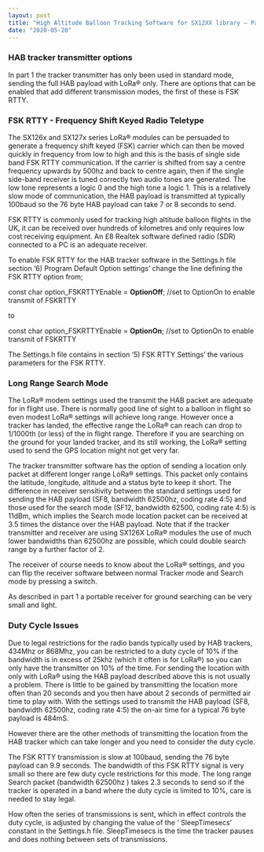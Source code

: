 ```yaml
---
layout: post
title: "High Altitude Balloon Tracking Software for SX12XX library – Part 2"
date: "2020-05-20"
---
```


### HAB tracker transmitter options

In part 1 the tracker transmitter has only been used in standard mode, sending the full HAB payload with LoRa® only. There are options that can be enabled that add different transmission modes, the first of these is FSK RTTY.

### FSK RTTY - Frequency Shift Keyed Radio Teletype

The SX126x and SX127x series LoRa® modules can be persuaded to generate a frequency shift keyed (FSK) carrier which can then be moved quickly in frequency from low to high and this is the basis of single side band FSK RTTY communication. If the carrier is shifted from say a centre frequency upwards by 500hz and back to centre again, then if the single side-band receiver is tuned correctly two audio tones are generated. The low tone represents a logic 0 and the high tone a logic 1. This is a relatively slow mode of communication, the HAB payload is transmitted at typically 100baud so the 76 byte HAB payload can take 7 or 8 seconds to send.

FSK RTTY is commonly used for tracking high altitude balloon flights in the UK, it can be received over hundreds of kilometres and only requires low cost receiving equipment. An £8 Realtek software defined radio (SDR) connected to a PC is an adequate receiver.

To enable FSK RTTY for the HAB tracker software in the Settings.h file section ‘6) Program Default Option settings’ change the line defining the FSK RTTY option from;

const char option\_FSKRTTYEnable = **OptionOff**; //set to OptionOn to enable transmit of FSKRTTY

to

const char option\_FSKRTTYEnable = **OptionOn**; //set to OptionOn to enable transmit of FSKRTTY

The Settings.h file contains in section ‘5) FSK RTTY Settings’ the various parameters for the FSK RTTY.

### Long Range Search Mode

The LoRa® modem settings used the transmit the HAB packet are adequate for in flight use. There is normally good line of sight to a balloon in flight so even modest LoRa® settings will achieve long range. However once a tracker has landed, the effective range the LoRa® can reach can drop to 1/1000th (or less) of the in flight range. Therefore if you are searching on the ground for your landed tracker, and its still working, the LoRa® setting used to send the GPS location might not get very far.

The tracker transmitter software has the option of sending a location only packet at different longer range LoRa® settings. This packet only contains the latitude, longitude, altitude and a status byte to keep it short. The difference in receiver sensitivity between the standard settings used for sending the HAB payload (SF8, bandwidth 62500hz, coding rate 4:5) and those used for the search mode (SF12, bandwidth 62500, coding rate 4:5) is 11dBm, which implies the Search mode location packet can be received at 3.5 times the distance over the HAB payload. Note that if the tracker transmitter and receiver are using SX126X LoRa® modules the use of much lower bandwidths than 62500hz are possible, which could double search range by a further factor of 2.

The receiver of course needs to know about the LoRa® settings, and you can flip the receiver software between normal Tracker mode and Search mode by pressing a switch.

As described in part 1 a portable receiver for ground searching can be very small and light.

### Duty Cycle Issues

Due to legal restrictions for the radio bands typically used by HAB trackers, 434Mhz or 868Mhz, you can be restricted to a duty cycle of 10% if the bandwidth is in excess of 25khz (which it often is for LoRa®) so you can only have the transmitter on 10% of the time. For sending the location with only with LoRa® using the HAB payload described above this is not usually a problem. There is little to be gained by transmitting the location more often than 20 seconds and you then have about 2 seconds of permitted air time to play with. With the settings used to transmit the HAB payload (SF8, bandwidth 62500hz, coding rate 4:5) the on-air time for a typical 76 byte payload is 484mS.

However there are the other methods of transmitting the location from the HAB tracker which can take longer and you need to consider the duty cycle.

The FSK RTTY transmission is slow at 100baud, sending the 76 byte payload can 9.9 seconds. The bandwidth of this FSK RTTY signal is very small so there are few duty cycle restrictions for this mode. The long range Search packet (bandwidth 62500hz ) takes 2.3 seconds to send so if the tracker is operated in a band where the duty cycle is limited to 10%, care is needed to stay legal.

How often the series of transmissions is sent, which in effect controls the duty cycle, is adjusted by changing the value of the ‘ SleepTimesecs’ constant in the Settings.h file. SleepTimesecs is the time the tracker pauses and does nothing between sets of transmissions.
